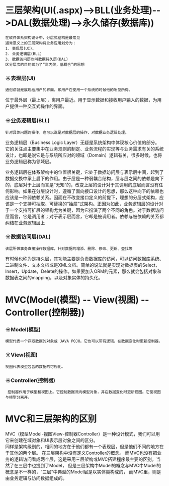 # 三层架构(UI(.aspx)-->BLL(业务处理)-->DAL(数据处理)-->永久储存(数据库))
    在软件体系架构设计中，分层式结构是最常见
    通常意义上的三层架构将业务应用划分为：
    1. 表现层(UI)、
    2. 业务逻辑层(BLL)
    3. 数据访问层也叫数据持久层(DAL)
    区分层次的目的即为了“高内聚，低耦合”的思想
    
### :sunny:表现层(UI)
    通俗讲就是展现给用户的界面，即用户在使用一个系统的时候他的所见所得。 
    
位于最外层（最上层），离用户最近。用于显示数据和接收用户输入的数据，为用户提供一种交互式操作的界面。

### :sunny:业务逻辑层(BLL)
    针对具体问题的操作，也可以说是对数据层的操作，对数据业务逻辑处理。
    
业务逻辑层（Business Logic Layer）无疑是系统架构中体现核心价值的部分。它的关注点主要集中在业务规则的制定、业务流程的实现等与业务需求有关的系统设计，也即是说它是与系统所应对的领域（Domain）逻辑有关，很多时候，也将业务逻辑层称为领域层。</br>

业务逻辑层在体系架构中的位置很关键，它处于数据访问层与表示层中间，起到了数据交换中承上启下的作用。由于层是一种弱耦合结构，层与层之间的依赖是向下的，底层对于上层而言是“无知”的，改变上层的设计对于其调用的底层而言没有任何影响。如果在分层设计时，遵循了面向接口设计的思想，那么这种向下的依赖也应该是一种弱依赖关系。因而在不改变接口定义的前提下，理想的分层式架构，应该是一个支持可抽取、可替换的“抽屉”式架构。正因为如此，业务逻辑层的设计对于一个支持可扩展的架构尤为关键，因为它扮演了两个不同的角色。对于数据访问层而言，它是调用者；对于表示层而言，它却是被调用者。依赖与被依赖的关系都纠结在业务逻辑层上

### :sunny:数据访问层(DAL)
    该层所做事务直接操作数据库，针对数据的增添、删除、修改、更新、查找等

有时候也称为是持久层，其功能主要是负责数据库的访问，可以访问数据库系统、二进制文件、文本文档或是XML文档。简单的说法就是实现对数据表的Select，Insert，Update，Delete的操作。如果要加入ORM的元素，那么就会包括对象和数据表之间的mapping，以及对象实体的持久化。

# MVC(Model(模型) -- View(视图) -- Controller(控制器))

### :sunny:Model(模型)
    模型代表一个存取数据的对象或 JAVA POJO。它也可以带有逻辑，在数据变化时更新控制器。

### :sunny:View(视图)
    视图代表模型包含的数据的可视化。

### :sunny:Controller(控制器)
     控制器作用于模型和视图上。它控制数据流向模型对象，并在数据变化时更新视图。它使视图与模型分离开。
    
# MVC和三层架构的区别

MVC（模型Model-视图View-控制器Controller）是一种设计模式，我们可以用它来创建在域对象和UI表示层对象之间的区分。</br>
同样是架构级别的，相同的地方在于他们都有一个表现层，但是他们不同的地方在于其他的两个层。
在三层架构中没有定义Controller的概念。
而MVC也没有把业务的逻辑访问看成两个层，这是采用三层架构或MVC搭建程序最主要的区别。当然了在三层中也提到了Model，
但是三层架构中Model的概念与MVC中Model的概念是不一样的，“三层”中典型的Model层是以实体类构成的，
而MVC里，则是由业务逻辑与访问数据组成的。
